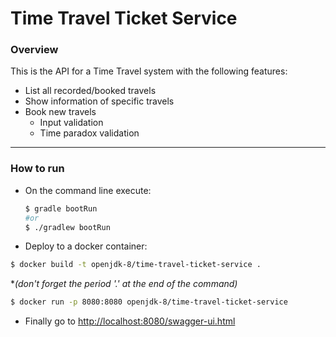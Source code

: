 # Time Travel Ticket Service

### Overview
This is the API for a Time Travel system with the following features:
- List all recorded/booked travels
- Show information of specific travels
- Book new travels
  - Input validation
  - Time paradox validation
 
 ---
 
 ### How to run
 - On the command line execute:       
   
   ```bash
   $ gradle bootRun
   #or 
   $ ./gradlew bootRun
   ```
  
 - Deploy to a docker container:
 
 ```bash
 $ docker build -t openjdk-8/time-travel-ticket-service .
 ``` 
 
 **(don't forget the period '.' at the end of the command)*
 
 ```bash
 $ docker run -p 8080:8080 openjdk-8/time-travel-ticket-service
 ```
 - Finally go to [http://localhost:8080/swagger-ui.html](http://localhost:8080/swagger-ui.html)
    
 
